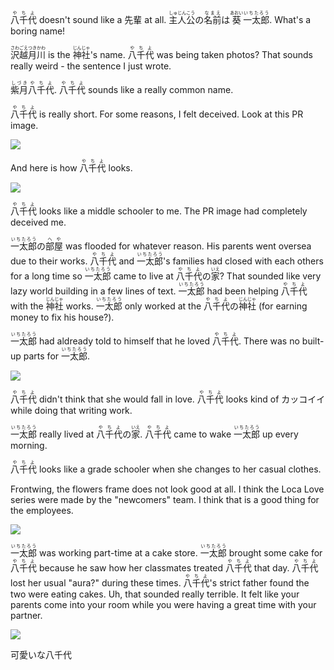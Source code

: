<ruby>八千代<rt>やちよ</rt></ruby> doesn't sound like a 先輩 at all. <ruby>主人公<rt>しゅじんこう</rt>の<rt></rt>名前<rt>なまえ</rt>は<rt></rt>葵<rt>あおい</rt>一太郎<rt>いちたろう</rt></ruby>. What's a boring name!

<ruby>沢越<rt>さわごえ</rt>月川<rt>つきかわ</rt></ruby> is the <ruby>神社<rt>じんじゃ</rt></ruby>'s name. <ruby>八千代<rt>やちよ</rt></ruby> was being taken photos? That sounds really weird - the sentence I just wrote.

<ruby>紫月<rt>しづき</rt>八千代<rt>やちよ</rt></ruby>. <ruby>八千代<rt>やちよ</rt></ruby> sounds like a really common name.

<ruby>八千代<rt>やちよ</rt></ruby> is really short. For some reasons, I felt deceived. Look at this PR image.

![](https://i.imgur.com/2w3JXV8.jpg)

And here is how <ruby>八千代<rt>やちよ</rt></ruby> looks.

![](https://i.imgur.com/Ql7tT6H.png)

<ruby>八千代<rt>やちよ</rt></ruby> looks like a middle schooler to me. The PR image had completely deceived me.

<ruby>一太郎<rt>いちたろう</rt>の<rt></rt>部屋<rt>へや</rt></ruby> was flooded for whatever reason. His parents went oversea due to their works. <ruby>八千代<rt>やちよ</rt></ruby> and <ruby>一太郎<rt>いちたろう</rt></ruby>'s families had closed with each others for a long time so <ruby>一太郎<rt>いちたろう</rt></ruby> came to live at <ruby>八千代<rt>やちよ</rt>の<rt></rt>家<rt>いえ</rt></ruby>? That sounded like very lazy world building in a few lines of text. <ruby>一太郎<rt>いちたろう</rt></ruby> had been helping <ruby>八千代<rt>やちよ</rt></ruby> with the <ruby>神社<rt>じんじゃ</rt></ruby> works. <ruby>一太郎<rt>いちたろう</rt></ruby> only worked at the <ruby>八千代<rt>やちよ</rt>の<rt></rt>神社<rt>じんじゃ</rt></ruby> (for earning money to fix his house?).

<ruby>一太郎<rt>いちたろう</rt></ruby> had aldready told to himself that he loved <ruby>八千代<rt>やちよ</rt></ruby>. There was no built-up parts for <ruby>一太郎<rt>いちたろう</rt></ruby>.

![](https://i.imgur.com/NYI73Pg.png)

<ruby>八千代<rt>やちよ</rt></ruby> didn't think that she would fall in love. <ruby>八千代<rt>やちよ</rt></ruby> looks kind of カッコイイ while doing that writing work.

<ruby>一太郎<rt>いちたろう</rt></ruby> really lived at <ruby>八千代<rt>やちよ</rt>の<rt></rt>家<rt>いえ</rt></ruby>. <ruby>八千代<rt>やちよ</rt></ruby> came to wake <ruby>一太郎<rt>いちたろう</rt></ruby> up every morning.

<ruby>八千代<rt>やちよ</rt></ruby> looks like a grade schooler when she changes to her casual clothes.

Frontwing, the flowers frame does not look good at all. I think the Loca Love series were made by the "newcomers" team. I think that is a good thing for the employees.

![](https://i.imgur.com/hJbwJVu.png)

<ruby>一太郎<rt>いちたろう</rt></ruby> was working part-time at a cake store. <ruby>一太郎<rt>いちたろう</rt></ruby> brought some cake for <ruby>八千代<rt>やちよ</rt></ruby> because he saw how her classmates treated <ruby>八千代<rt>やちよ</rt></ruby> that day. <ruby>八千代<rt>やちよ</rt></ruby> lost her usual "aura?" during these times. <ruby>八千代<rt>やちよ</rt></ruby>'s strict father found the two were eating cakes. Uh, that sounded really terrible. It felt like your parents come into your room while you were having a great time with your partner.

![](https://i.imgur.com/dTY0wov.png)

可愛いな八千代

